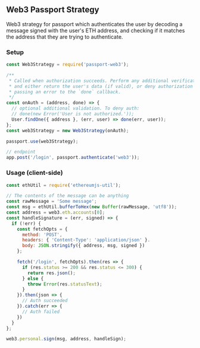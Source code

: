 ## Web3 Passport Strategy

Web3 strategy for passport which authenticates the user by decoding a message
signed with the user's ETH address, and checking if it matches the address
that they are trying to authenticate.

### Setup
```js
const Web3Strategy = require('passport-web3');

/**
 * Called when authorization succeeds. Perform any additional verification here,
 * and either return the user's data (if valid), or deny authorization by
 * passing an error to the `done` callback.
 */
const onAuth = (address, done) => {
  // optional additional validation. To deny auth:
  // done(new Error('User is not authorized.'));
  User.findOne({ address }, (err, user) => done(err, user));
};
const web3Strategy = new Web3Strategy(onAuth);

passport.use(web3Strategy);

// endpoint
app.post('/login', passport.authenticate('web3'));
```

### Usage (client-side)

```js
const ethUtil = require('ethereumjs-util');

// The contents of the message can be anything
const rawMessage = 'Some message';
const msg = ethUtil.bufferToHex(new Buffer(rawMessage, 'utf8'));
const address = web3.eth.accounts[0];
const handleSignature = (err, signed) => {
  if (!err) {
    const fetchOpts = {
      method: 'POST',
      headers: { 'Content-Type': 'application/json' }.
      body: JSON.stringify({ address, msg, signed })
    };

    fetch('/login', fetchOpts).then(res => {
      if (res.status >= 200 && res.status <= 300) {
        return res.json();
      } else {
        throw Error(res.statusText);
      }
    }).then(json => {
      // Auth succeeded
    }).catch(err => {
      // Auth failed
    })
  }
};

web3.personal.sign(msg, address, handleSign);
```
